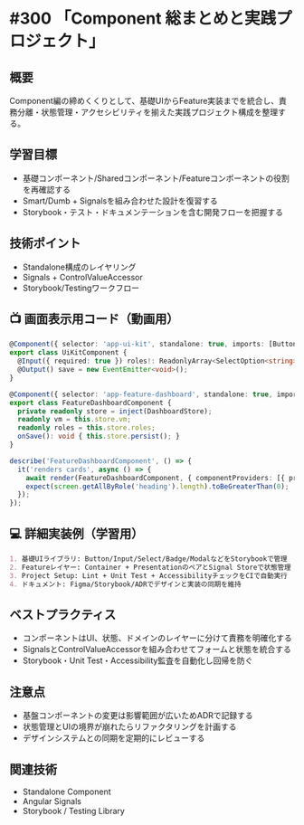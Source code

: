 # #300 「Component 総まとめと実践プロジェクト」

## 概要
Component編の締めくくりとして、基礎UIからFeature実装までを統合し、責務分離・状態管理・アクセシビリティを揃えた実践プロジェクト構成を整理する。

## 学習目標
- 基礎コンポーネント/Sharedコンポーネント/Featureコンポーネントの役割を再確認する
- Smart/Dumb + Signalsを組み合わせた設計を復習する
- Storybook・テスト・ドキュメンテーションを含む開発フローを把握する

## 技術ポイント
- Standalone構成のレイヤリング
- Signals + ControlValueAccessor
- Storybook/Testingワークフロー

## 📺 画面表示用コード（動画用）
```typescript
@Component({ selector: 'app-ui-kit', standalone: true, imports: [ButtonComponent, InputComponent, SelectComponent], template: `<app-button label="保存" (pressed)="save.emit()"></app-button><app-input formControlName="name" label="名前"></app-input><app-select formControlName="role" label="権限" [options]="roles"></app-select>` })
export class UiKitComponent {
  @Input({ required: true }) roles!: ReadonlyArray<SelectOption<string>>;
  @Output() save = new EventEmitter<void>();
}
```

```typescript
@Component({ selector: 'app-feature-dashboard', standalone: true, imports: [UiKitComponent, CardComponent, ChartComponent], template: `<ui-kit [roles]="roles" (save)="onSave()"></ui-kit><app-card *ngFor="let item of vm().cards" [attr.data-elevation]="item.elevation"><h3 slot="header">{{ item.title }}</h3><p>{{ item.description }}</p></app-card>` })
export class FeatureDashboardComponent {
  private readonly store = inject(DashboardStore);
  readonly vm = this.store.vm;
  readonly roles = this.store.roles;
  onSave(): void { this.store.persist(); }
}
```

```typescript
describe('FeatureDashboardComponent', () => {
  it('renders cards', async () => {
    await render(FeatureDashboardComponent, { componentProviders: [{ provide: DashboardStore, useValue: mockStore }] });
    expect(screen.getAllByRole('heading').length).toBeGreaterThan(0);
  });
});
```

## 💻 詳細実装例（学習用）
```markdown
1. 基礎UIライブラリ: Button/Input/Select/Badge/ModalなどをStorybookで管理
2. Featureレイヤー: Container + PresentationのペアとSignal Storeで状態管理
3. Project Setup: Lint + Unit Test + AccessibilityチェックをCIで自動実行
4. ドキュメント: Figma/Storybook/ADRでデザインと実装の同期を維持
```

## ベストプラクティス
- コンポーネントはUI、状態、ドメインのレイヤーに分けて責務を明確化する
- SignalsとControlValueAccessorを組み合わせてフォームと状態を統合する
- Storybook・Unit Test・Accessibility監査を自動化し回帰を防ぐ

## 注意点
- 基盤コンポーネントの変更は影響範囲が広いためADRで記録する
- 状態管理とUIの境界が崩れたらリファクタリングを計画する
- デザインシステムとの同期を定期的にレビューする

## 関連技術
- Standalone Component
- Angular Signals
- Storybook / Testing Library
